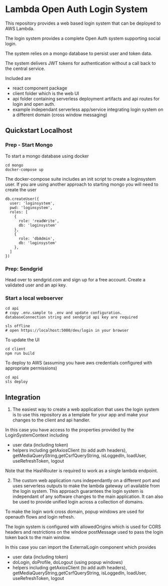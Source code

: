 # Lambda Open Auth Login System

This repository provides a web based login system that can be deployed to AWS Lambda.

The login system provides a complete Open Auth system supporting social login.

The system relies on a mongo database to persist user and token data.

The system delivers JWT tokens for authentication without a call back to the central service.

Included are
- react component package
- client folder which is the web UI
- api folder containing serverless deployment artifacts and api routes for login and open auth.
- example independant serverless app/service integrating login system on a different domain (cross window messaging)




## Quickstart Localhost

### Prep - Start Mongo
To start a mongo database using docker
```
cd mongo
docker-compose up
```
The docker-compose suite includes an init script to create a loginsystem user.
If you are using another approach to starting mongo you will need to create the user
```
db.createUser({
  user: 'loginsystem',
  pwd: 'loginsystem',
  roles: [
    {
      role: 'readWrite',
      db: 'loginsystem'
    },
    {
      role: 'dbAdmin',
      db: 'loginsystem'
    },
  ]
})

```

### Prep: Sendgrid

Head over to sendgrid.com and sign up for a free account.
Create a validated user and an api key.


### Start a local webserver
```
cd api
# copy .env.sample to .env and update configuration. databaseConnection string and sendgrid api key are required

sls offline
# open https://localhost:5000/dev/login in your browser
```

To update the UI 
```
cd client
npm run build
```

To deploy to AWS  (assuming you have aws credentials configured with appropriate permissions)
```
cd api
sls deploy
```


## Integration 

1. The easiest way to create a web application that uses the login system is to use this repository as a template for your app and make 
your changes to the client and api handler. 

In this case you have access to the properties provided by the LoginSystemContext including
- user  data (including token)
- helpers including getAxiosClient (to add auth headers), getMediaQueryString,getCsrfQueryString, isLoggedIn, loadUser, useRefreshToken, logout

Note that the HashRouter is required to work as a single lambda endpoint.


2. The custom web application runs independantly on a different port and uses serverless outputs to make the lambda gateway url available from the login system.
This approach guarantees the login system is independant of any software changes to the main application.
It can also be used to provide unified login across a collection of domains.

To make the login work cross domain, popup windows are used for openauth flows and login refresh.

The login system is configured with allowedOrigins which is used for CORS headers and restrictions on the 
window postMessage used to pass the login token back to the main window.

In this case you can import the ExternalLogin component which provides
- user  data (including token)
- doLogin, doProfile, doLogout (using popup windows)
- helpers including getAxiosClient (to add auth headers), getMediaQueryString,getCsrfQueryString, isLoggedIn, loadUser, useRefreshToken, logout


